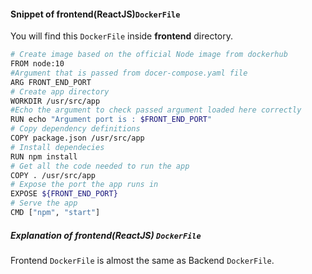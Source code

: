 #### Snippet of frontend(ReactJS)`DockerFile`

You will find this `DockerFile` inside **frontend** directory. 

```bash
# Create image based on the official Node image from dockerhub
FROM node:10
#Argument that is passed from docer-compose.yaml file
ARG FRONT_END_PORT
# Create app directory
WORKDIR /usr/src/app
#Echo the argument to check passed argument loaded here correctly
RUN echo "Argument port is : $FRONT_END_PORT"
# Copy dependency definitions
COPY package.json /usr/src/app
# Install dependecies
RUN npm install
# Get all the code needed to run the app
COPY . /usr/src/app
# Expose the port the app runs in
EXPOSE ${FRONT_END_PORT}
# Serve the app
CMD ["npm", "start"]
```
##### Explanation of frontend(ReactJS) `DockerFile`

Frontend `DockerFile` is almost the same as Backend `DockerFile`.
